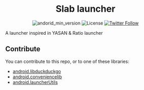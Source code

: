 
<div align="center">
  <h1>Slab launcher</h1>
</div>
<div align="center">

![andorid_min_version](https://img.shields.io/badge/minSdk-26-3DDC84?logo=android&logoColor=3DDC84)
![License](https://img.shields.io/github/license/lposidon/android.SlabLauncher?color=ff8800)
[![Twitter Follow](https://img.shields.io/twitter/follow/posidon?color=219DE9&label=Follow&logo=twitter&logoColor=219DE9&style=flat)](https://twitter.com/posidon)

</div>

A launcher inspired in YASAN & Ratio launcher

## Contribute
You can contribute to this repo, or to one of these libraries:
 - [android.libduckduckgo](https://github.com/lposidon/android.libduckduckgo)
 - [android.conveniencelib](https://github.com/lposidon/android.conveniencelib)
 - [android.launcherUtils](https://github.com/lposidon/android.launcherUtils)

